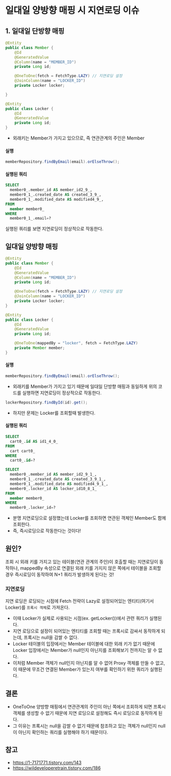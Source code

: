 # 일대일 양방향 매핑 시 지연로딩 이슈
## 1. 일대일 단방향 매핑

```java
@Entity
public class Member {
    @Id
    @GeneratedValue
    @Column(name = "MEMBER_ID")
    private Long id;

    @OneToOne(fetch = FetchType.LAZY) // 지연로딩 설정
    @JoinColumn(name = "LOCKER_ID")
    private Locker locker;

}

@Entity
public class Locker {
    @Id
    @GeneratedValue
    private Long id;
}
```
* 외래키는 Member가 가지고 있으므로, 즉 연관관계의 주인은 Member

#### 실행

```java
memberRepository.findByEmail(email).orElseThrow();
```

#### 실행된 쿼리

```sql
SELECT
  member0_.member_id AS member_id2_9_,
  member0_1_.created_date AS created_3_9_,
  member0_1_.modified_date AS modified4_9_,
FROM
  member member0_
WHERE
  member0_1_.email=?
```

실행된 쿼리를 보면 지연로딩이 정상적으로 작동한다.


## 일대일 양방향 매핑

```java
@Entity
public class Member {
    @Id
    @GeneratedValue
    @Column(name = "MEMBER_ID")
    private Long id;

    @OneToOne(fetch = FetchType.LAZY) // 지연로딩 설정
    @JoinColumn(name = "LOCKER_ID")
    private Locker locker;
}

@Entity
public class Locker {
    @Id
    @GeneratedValue
    private Long id;

    @OneToOne(mappedBy = "locker", fetch = FetchType.LAZY)
    private Member member;
}
```

#### 실행

```java
memberRepository.findByEmail(email).orElseThrow();
```

* 외래키를 Member가 가지고 있기 때문에 일대일 단방향 매핑과 동일하게 위의 코드를 실행하면 지연로딩이 정상적으로 작동한다.

```java
lockerRepository.findById(id).get();
```
* 하지만 문제는 Locker를 조회할때 발생한다.

#### 실행된 쿼리

```sql
SELECT
  cart0_.id AS id1_4_0_
FROM
  cart cart0_
WHERE
  cart0_.id=?

SELECT
  member0_.member_id AS member_id2_9_1_,
  member0_1_.created_date AS created_3_9_1_,
  member0_1_.modified_date AS modified4_9_1_,
  member0_.locker_id AS locker_id10_8_1_
FROM
  member member0_
WHERE
  member0_.locker_id=?
```
* 분명 지연로딩으로 설정했는데 Locker를 조회하면 연관된 객체인 Member도 함께 조회한다.
* 즉, 즉시로딩으로 작동한다는 것이다!

## 원인?

조회 시 외래 키를 가지고 있는 테이블(연관 관계의 주인)이 호출할 때는 지연로딩이 동작하나, 
mappedBy 속성으로 연결된 외래 키를 가지지 않은 쪽에서 테이블을 조회할 경우 즉시로딩이 동작하여 N+1 쿼리가 발생하게 된다는 것!

### 지연로딩

지연 로딩은 로딩되는 시점에 Fetch 전략이 Lazy로 설정되어있는 엔티티(여기서 Locker)를 ```프록시 객체```로 가져온다.
* 이때 Locker가 실제로 사용되는 시점(ex. getLocker())에서 관련 쿼리가 실행된다. 
* 지연 로딩으로 설정이 되어있는 엔티티를 조회할 때는 프록시로 감싸서 동작하게 되는데, 프록시는 null을 감쌀 수 없다.
* Locker 테이블의 입장에서는 Member 테이블에 대한 외래 키가 없기 때문에 Locker 입장에서는 Member가 null인지 아닌지를 조회해보기 전까지는 알 수 없다.
* 이처럼 Member 객체가 null인지 아닌지를 알 수 없어 Proxy 객체를 만들 수 없고, 이 때문에 무조건 연결된 Member가 있는지 여부를 확인하기 위한 쿼리가 실행된다.

## 결론

* OneToOne 양방향 매핑에서 연관관계의 주인이 아닌 쪽에서 조회하게 되면 프록시 객체를 생성할 수 없기 때문에 지연 로딩으로 설정해도 즉시 로딩으로 동작하게 된다.
* 그 이유는 프록시는 null을 감쌀 수 없기 때문에 참조하고 있는 객체가 null인지 null이 아닌지 확인하는 쿼리를 실행해야 하기 때문이다.

## 참고

* https://1-7171771.tistory.com/143
* https://wildeveloperetrain.tistory.com/186
